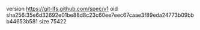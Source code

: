 version https://git-lfs.github.com/spec/v1
oid sha256:35e6d32692e01be88d8c23c60ee7eec67caae3f89eda24773b09bbb44653b581
size 75422
